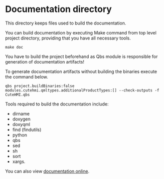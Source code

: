 # Documentation directory

This directory keeps files used to build the documentation.

You can build documentation by executing Make command from top level project
directory, providing that you have all necessary tools.
```
make doc
```
You have to build the project beforehand as Qbs module is responsible for
generation of documentation artifacts!

To generate documentation artifacts without building the binaries execute the command below.
```
qbs project.buildBinaries:false modules.cutehmi.qmltypes.additionalProductTypes:[] --check-outputs -f CuteHMI.qbs
```

Tools required to build the documentation include:
- dirname
- doxygen
- doxyqml
- find (findutils)
- python
- qbs
- sed
- sh
- sort
- xargs.

You can also view [documentation online](https://cutehmi.kde.org/docs/).

